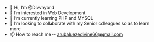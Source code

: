 - 👋 Hi, I’m @Divvhybrid
- 👀 I’m interested in Web Development
- 🌱 I’m currently learning PHP and MYSQL
- 💞️ I’m looking to collaborate with my Senior colleagues so as to learn more
- 📫 How to reach me -- arubaluezedivine66@gmail.com

